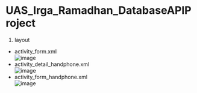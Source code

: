 # UAS_Irga_Ramadhan_DatabaseAPIProject

1. layout
 - activity_form.xml
     <br>
     ![image](https://github.com/IrgaRamadhanPutra/UAS_Irga_Ramadhan_DatabaseAPIProject/assets/101645216/da77019c-2724-49c6-81c8-603ea8966f5c)
 - activity_detail_handphone.xml
     <br>
    ![image](https://github.com/IrgaRamadhanPutra/UAS_Irga_Ramadhan_DatabaseAPIProject/assets/101645216/bc424d5c-f212-44b5-88b2-f067b4f6f490)
 - activity_form_handphone.xml
     <br>
   ![image](https://github.com/IrgaRamadhanPutra/UAS_Irga_Ramadhan_DatabaseAPIProject/assets/101645216/0a985dbb-7c6a-449a-8e80-019a0a2af26f)
